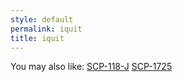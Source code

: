 ```yaml
---
style: default
permalink: iquit
title: iquit
---
```

You may also like:
[SCP-118-J](http://scp-wiki.net/scp-118-j)
[SCP-1725](http://scp-wiki.net/scp-1725)